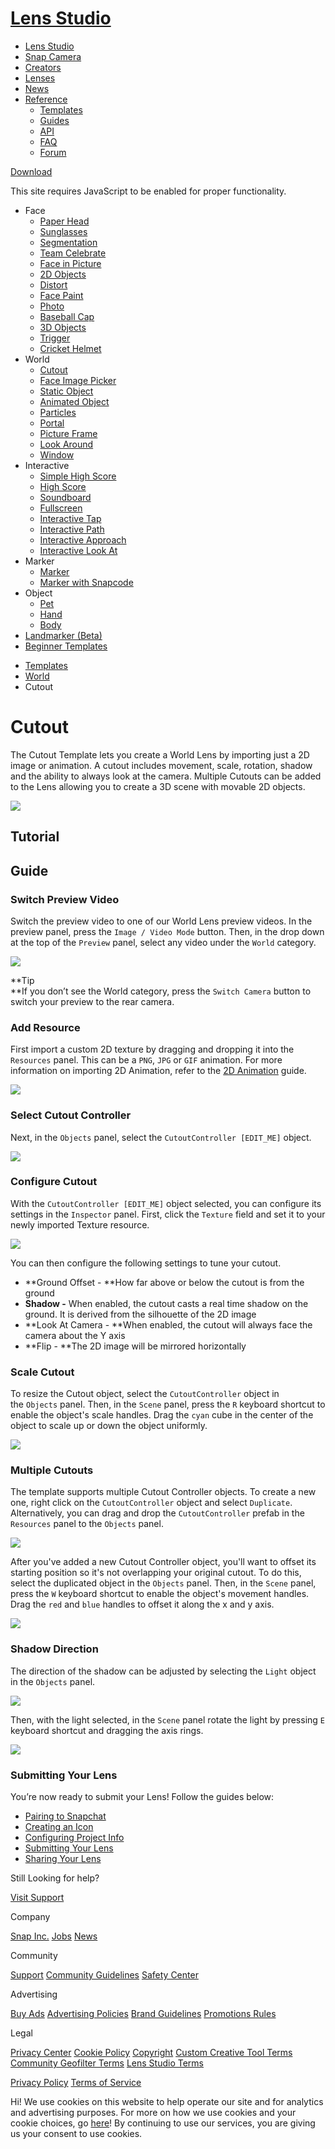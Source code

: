 # [Lens Studio](/)

  - [Lens Studio](/)
  - [Snap Camera](/snap-camera)
  - [Creators](/creators)
  - [Lenses](/lenses)
  - [News](/news)
  - [Reference](#)
      - [Templates](/templates)
      - [Guides](/guides)
      - [API](/api)
      - [FAQ](/support)
      - [Forum](https://support.lensstudio.com/hc/en-us/community/topics)

[Download](/download)

[](#) [](#)

This site requires JavaScript to be enabled for proper functionality.

  - Face
      - [Paper Head](/templates/face/paper-head)
      - [Sunglasses](/templates/face/sunglasses)
      - [Segmentation](/templates/face/segmentation)
      - [Team Celebrate](/templates/face/team-celebrate)
      - [Face in Picture](/templates/face/face-in-picture)
      - [2D Objects](/templates/face/2d-objects)
      - [Distort](/templates/face/distort)
      - [Face Paint](/templates/face/face-paint)
      - [Photo](/templates/face/photo)
      - [Baseball Cap](/templates/face/baseball-cap)
      - [3D Objects](/templates/face/3d-objects)
      - [Trigger](/templates/face/trigger)
      - [Cricket Helmet](/templates/face/cricket-helmet)
  - World
      - [Cutout](/templates/world/cutout)
      - [Face Image Picker](/templates/world/face-image-picker)
      - [Static Object](/templates/world/static-object)
      - [Animated Object](/templates/world/animated-object)
      - [Particles](/templates/world/particles)
      - [Portal](/templates/world/portal)
      - [Picture Frame](/templates/world/picture-frame)
      - [Look Around](/templates/world/look-around)
      - [Window](/templates/world/window)
  - Interactive
      - [Simple High Score](/templates/interactive/simple-high-score)
      - [High Score](/templates/interactive/high-score)
      - [Soundboard](/templates/interactive/soundboard)
      - [Fullscreen](/templates/interactive/fullscreen)
      - [Interactive Tap](/templates/interactive/interactive-tap)
      - [Interactive Path](/templates/interactive/interactive-path)
      - [Interactive
        Approach](/templates/interactive/interactive-approach)
      - [Interactive Look
        At](/templates/interactive/interactive-look-at)
  - Marker
      - [Marker](/templates/marker/marker)
      - [Marker with Snapcode](/templates/marker/marker-with-snapcode)
  - Object
      - [Pet](/templates/object/pet)
      - [Hand](/templates/object/hand)
      - [Body](/templates/object/body)
  - [Landmarker (Beta)](/templates/landmarker)
  - [Beginner Templates](/templates/beginner-templates)

<!-- end list -->

  - [Templates](/templates)
  - [World](/templates/world)
  - Cutout

# Cutout

The Cutout Template lets you create a World Lens by importing just a 2D
image or animation. A cutout includes movement, scale, rotation, shadow
and the ability to always look at the camera. Multiple Cutouts can be
added to the Lens allowing you to create a 3D scene with movable 2D
objects.   

![](https://storage.googleapis.com/snapchat-lens-assets/f1a09194-f02d-43ed-92b8-62e843179ff0/lensStudio/Templates/T2kuv7A_2_0_0/img/cutout_example.gif)

## Tutorial

## Guide

### Switch Preview Video

Switch the preview video to one of our World Lens preview videos. In the
preview panel, press the `Image / Video Mode` button. Then, in the drop
down at the top of the `Preview` panel, select any video under the
`World` category. 

![](https://storage.googleapis.com/snapchat-lens-assets/f1a09194-f02d-43ed-92b8-62e843179ff0/lensStudio/Templates/T2kuv7A_2_0_0/img/cutout_select_preview.gif)

**Tip   
**If you don’t see the World category, press the `Switch Camera` button
to switch your preview to the rear camera.

### Add Resource

First import a custom 2D texture by dragging and dropping it into the
`Resources` panel. This can be a `PNG`, `JPG` or `GIF` animation. For
more information on importing 2D Animation, refer to the [2D
Animation](/guides/2d/2d-animation) guide.

![](https://storage.googleapis.com/snapchat-lens-assets/f1a09194-f02d-43ed-92b8-62e843179ff0/lensStudio/Templates/T2kuv7A_2_0_0/img/cutout_add_resource.gif)

### Select Cutout Controller

Next, in the `Objects` panel, select the `CutoutController [EDIT_ME]`
object.  

![](https://storage.googleapis.com/snapchat-lens-assets/f1a09194-f02d-43ed-92b8-62e843179ff0/lensStudio/Templates/T2kuv7A_2_0_0/img/cutout_select_object.gif)

### Configure Cutout

With the `CutoutController [EDIT_ME]` object selected, you can configure
its settings in the `Inspector` panel. First, click the `Texture` field
and set it to your newly imported Texture resource. 

![](https://storage.googleapis.com/snapchat-lens-assets/f1a09194-f02d-43ed-92b8-62e843179ff0/lensStudio/Templates/T2kuv7A_2_0_0/img/cutout_set_texture.gif)

You can then configure the following settings to tune your cutout. 

  - **Ground Offset - **How far above or below the cutout is from the
    ground
  - **Shadow -** When enabled, the cutout casts a real time shadow on
    the ground. It is derived from the silhouette of the 2D image
  - **Look At Camera - **When enabled, the cutout will always face the
    camera about the Y axis
  - **Flip - **The 2D image will be mirrored horizontally

### Scale Cutout

To resize the Cutout object, select the `CutoutController` object in
the `Objects` panel. Then, in the `Scene` panel, press the `R` keyboard
shortcut to enable the object's scale handles. Drag the `cyan` cube in
the center of the object to scale up or down the object uniformly. 

![](https://storage.googleapis.com/snapchat-lens-assets/f1a09194-f02d-43ed-92b8-62e843179ff0/lensStudio/Templates/T2kuv7A_2_0_0/img/cutout_scale.gif)

### Multiple Cutouts

The template supports multiple Cutout Controller objects. To create a
new one, right click on the `CutoutController` object and select
`Duplicate`. Alternatively, you can drag and drop the `CutoutController`
prefab in the `Resources` panel to the `Objects` panel.

![](https://storage.googleapis.com/snapchat-lens-assets/f1a09194-f02d-43ed-92b8-62e843179ff0/lensStudio/Templates/T2kuv7A_2_0_0/img/cutout_new_cutout.gif)

After you've added a new Cutout Controller object, you'll want to offset
its starting position so it's not overlapping your original cutout. To
do this, select the duplicated object in the `Objects` panel. Then, in
the `Scene` panel, press the `W` keyboard shortcut to enable the
object's movement handles. Drag the `red` and `blue` handles to offset
it along the x and y axis. 

![](https://storage.googleapis.com/snapchat-lens-assets/f1a09194-f02d-43ed-92b8-62e843179ff0/lensStudio/Templates/T2kuv7A_2_0_0/img/cutout_position_cutout.gif)

### Shadow Direction

The direction of the shadow can be adjusted by selecting the `Light`
object in the `Objects` panel. 

![](https://storage.googleapis.com/snapchat-lens-assets/f1a09194-f02d-43ed-92b8-62e843179ff0/lensStudio/Templates/T2kuv7A_2_0_0/img/cutout_select_light_sm.png)

Then, with the light selected, in the `Scene` panel rotate the light by
pressing `E` keyboard shortcut and dragging the axis rings. 

![](https://storage.googleapis.com/snapchat-lens-assets/f1a09194-f02d-43ed-92b8-62e843179ff0/lensStudio/Templates/T2kuv7A_2_0_0/img/cutout_light.gif)

### Submitting Your Lens

You’re now ready to submit your Lens\! Follow the guides below:

  - [Pairing to Snapchat](/guides/general/pairing-to-snapchat)
  - [Creating an Icon](/guides/submission/creating-an-icon)
  - [Configuring Project
    Info](/guides/submission/configuring-project-info)
  - [Submitting Your Lens](/guides/submission/submitting-your-lens)
  - [Sharing Your Lens](/guides/sharing/sharing-your-lens)

Still Looking for help?

[Visit Support](/support)

Company

[Snap Inc.](https://www.snap.com/) [Jobs](https://www.snap.com/jobs/)
[News](https://www.snap.com/news/)

Community

[Support](https://support.snapchat.com/) [Community
Guidelines](https://support.snapchat.com/a/guidelines) [Safety
Center](https://www.snapchat.com/safety)

Advertising

[Buy Ads](https://www.snapchat.com/ads) [Advertising
Policies](https://www.snap.com/ad-policies/) [Brand
Guidelines](https://www.snap.com/brand-guidelines/) [Promotions
Rules](https://support.snapchat.com/a/promotions-rules)

Legal

[Privacy Center](https://www.snap.com/privacy/privacy-center/) [Cookie
Policy](https://www.snap.com/cookie-policy/)
[Copyright](https://support.snapchat.com/co/report-copyright) [Custom
Creative Tool
Terms](https://www.snap.com/en-US/terms/custom-creative-tools/)
[Community Geofilter Terms](https://www.snapchat.com/create/terms.html)
[Lens Studio Terms](https://www.snap.com/terms/lens-studio-terms/)

[Privacy Policy](https://www.snap.com/privacy/privacy-policy/) [Terms of
Service](https://www.snap.com/terms/)

Hi\! We use cookies on this website to help operate our site and for
analytics and advertising purposes. For more on how we use cookies and
your cookie choices, go [here](https://www.snap.com/cookie-policy/)\! By
continuing to use our services, you are giving us your consent to use
cookies.
